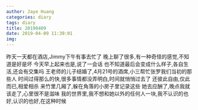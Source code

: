 ```yaml
---
author: Jaye Huang
categories: diary
tags: diary
title: 20190409
date: 2019-04-09 11:39:01
img:
---
```


昨天一天都在酒店,Jimmy下午有事去忙了
晚上聊了很多,有一种奇怪的感觉,不知道是好是坏
今天早上起来也是,说了一会话
也不知道最后会变成什么样子,各自生活,还会有交集吗
王老师的儿子结婚了,4月21号的酒席,小三帮忙张罗我们当初的那些人
时间过得那么的快,很多事情都没弄明白,时间就悄悄过去了
还彼此自由,仅此而已,相爱相杀
来竹里几厢了,躲在角落的小房子里记录这些
她去应酬了,晚点我就该走了,心里很不是滋味
我的世界里,我不想和她以外的任何人一块,我不认识的也好,认识的也好,在这种时候